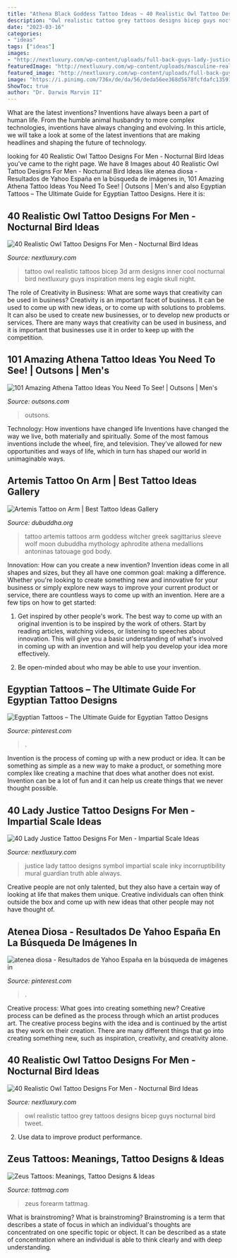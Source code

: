```yaml
---
title: "Athena Black Goddess Tattoo Ideas ~ 40 Realistic Owl Tattoo Designs For Men"
description: "Owl realistic tattoo grey tattoos designs bicep guys nocturnal bird tweet"
date: "2023-03-16"
categories:
- "ideas"
tags: ["ideas"]
images:
- "http://nextluxury.com/wp-content/uploads/full-back-guys-lady-justice-tattoo-ideas.jpg"
featuredImage: "http://nextluxury.com/wp-content/uploads/masculine-realistic-black-and-grey-owl-tattoo-ideas-for-guys.jpg"
featured_image: "http://nextluxury.com/wp-content/uploads/full-back-guys-lady-justice-tattoo-ideas.jpg"
image: "https://i.pinimg.com/736x/de/da/56/deda56ee368d5678fcfdafc13591a90e.jpg"
ShowToc: true
author: "Dr. Darwin Marvin II"
---
```



What are the latest inventions?
Inventions have always been a part of human life. From the humble animal husbandry to more complex technologies, inventions have always changing and evolving. In this article, we will take a look at some of the latest inventions that are making headlines and shaping the future of technology.

	

		
looking for 40 Realistic Owl Tattoo Designs For Men - Nocturnal Bird Ideas you've came to the right page. We have 8 Images about 40 Realistic Owl Tattoo Designs For Men - Nocturnal Bird Ideas like atenea diosa - Resultados de Yahoo España en la búsqueda de imágenes in, 101 Amazing Athena Tattoo Ideas You Need To See! | Outsons | Men&#039;s and also Egyptian Tattoos – The Ultimate Guide for Egyptian Tattoo Designs. Here it is:
		
    
## 40 Realistic Owl Tattoo Designs For Men - Nocturnal Bird Ideas

<img loading=lazy src="http://nextluxury.com/wp-content/uploads/3d-cool-guys-realistic-inner-arm-bicep-tattoo-inspiration.jpg" onerror="this.onerror=null;this.src='https://tse3.mm.bing.net/th?id=OIP.wiBtaeskLW3yaXlYk6s_jwHaHa&amp;pid=15.1';" alt="40 Realistic Owl Tattoo Designs For Men - Nocturnal Bird Ideas">

_Source: nextluxury.com_

>tattoo owl realistic tattoos bicep 3d arm designs inner cool nocturnal bird nextluxury guys inspiration mens leg eagle skull night. 

	

The role of Creativity in Business: What are some ways that creativity can be used in business?
Creativity is an important facet of business. It can be used to come up with new ideas, or to come up with solutions to problems. It can also be used to create new businesses, or to develop new products or services. There are many ways that creativity can be used in business, and it is important that businesses use it in order to keep up with the competition.

    
## 101 Amazing Athena Tattoo Ideas You Need To See! | Outsons | Men&#039;s

<img loading=lazy src="https://outsons.com/wp-content/uploads/2021/02/2020-09-08-03.22.46-2393156978087760306_athenatattoo-819x1024.jpg" onerror="this.onerror=null;this.src='https://tse1.mm.bing.net/th?id=OIP.GRTt4DZyyf_JbpAHJ7cdOgHaJQ&amp;pid=15.1';" alt="101 Amazing Athena Tattoo Ideas You Need To See! | Outsons | Men&#039;s">

_Source: outsons.com_

>outsons. 

	

Technology: How inventions have changed life
Inventions have changed the way we live, both materially and spiritually. Some of the most famous inventions include the wheel, fire, and television. They've allowed for new opportunities and ways of life, which in turn has shaped our world in unimaginable ways.

    
## Artemis Tattoo On Arm | Best Tattoo Ideas Gallery

<img loading=lazy src="http://www.dubuddha.org/wp-content/uploads/2017/05/Artemis-Tattoo-on-Arm-by-Antoninas-Art-728x728.jpg" onerror="this.onerror=null;this.src='https://tse2.mm.bing.net/th?id=OIP.zvnVwEhKmPjYBN1BUsItpQHaHa&amp;pid=15.1';" alt="Artemis Tattoo on Arm | Best Tattoo Ideas Gallery">

_Source: dubuddha.org_

>tattoo artemis tattoos arm goddess witcher greek sagittarius sleeve wolf moon dubuddha mythology aphrodite athena medallions antoninas tatouage god body. 

	

Innovation: How can you create a new invention?
Invention ideas come in all shapes and sizes, but they all have one common goal: making a difference. Whether you're looking to create something new and innovative for your business or simply explore new ways to improve your current product or service, there are countless ways to come up with an invention. Here are a few tips on how to get started:
1. Get inspired by other people's work. The best way to come up with an original invention is to be inspired by the work of others. Start by reading articles, watching videos, or listening to speeches about innovation. This will give you a basic understanding of what's involved in coming up with an invention and will help you develop your idea more effectively.

2. Be open-minded about who may be able to use your invention.

    
## Egyptian Tattoos – The Ultimate Guide For Egyptian Tattoo Designs

<img loading=lazy src="https://i.pinimg.com/736x/de/da/56/deda56ee368d5678fcfdafc13591a90e.jpg" onerror="this.onerror=null;this.src='https://tse2.mm.bing.net/th?id=OIP.Fcdv48IPleRUz1jNKpHKrAHaHa&amp;pid=15.1';" alt="Egyptian Tattoos – The Ultimate Guide for Egyptian Tattoo Designs">

_Source: pinterest.com_

>. 

	

Invention is the process of coming up with a new product or idea. It can be something as simple as a new way to make a product, or something more complex like creating a machine that does what another does not exist. Invention can be a lot of fun and it can help us create things that we never thought possible.

    
## 40 Lady Justice Tattoo Designs For Men - Impartial Scale Ideas

<img loading=lazy src="http://nextluxury.com/wp-content/uploads/full-back-guys-lady-justice-tattoo-ideas.jpg" onerror="this.onerror=null;this.src='https://tse4.mm.bing.net/th?id=OIP.zyxIw1gPCcRUUvMyKIiP5AAAAA&amp;pid=15.1';" alt="40 Lady Justice Tattoo Designs For Men - Impartial Scale Ideas">

_Source: nextluxury.com_

>justice lady tattoo designs symbol impartial scale inky incorruptibility mural guardian truth able always. 

	

Creative people are not only talented, but they also have a certain way of looking at life that makes them unique. Creative individuals can often think outside the box and come up with new ideas that other people may not have thought of.

    
## Atenea Diosa - Resultados De Yahoo España En La Búsqueda De Imágenes In

<img loading=lazy src="https://i.pinimg.com/736x/38/f6/cd/38f6cd76a74e32f85b22cedd1c3268bf.jpg" onerror="this.onerror=null;this.src='https://tse3.mm.bing.net/th?id=OIP.6-VKIbTXRFliNGHjdfs0XAHaLH&amp;pid=15.1';" alt="atenea diosa - Resultados de Yahoo España en la búsqueda de imágenes in">

_Source: pinterest.com_

>. 

	

Creative process: What goes into creating something new?
Creative process can be defined as the process through which an artist produces art. The creative process begins with the idea and is continued by the artist as they work on their creation. There are many different things that go into creating something new, such as inspiration, creativity, and creativity alone.

    
## 40 Realistic Owl Tattoo Designs For Men - Nocturnal Bird Ideas

<img loading=lazy src="http://nextluxury.com/wp-content/uploads/masculine-realistic-black-and-grey-owl-tattoo-ideas-for-guys.jpg" onerror="this.onerror=null;this.src='https://tse2.mm.bing.net/th?id=OIP.VvUCHpeinYb9Q3bh3a8QngHaFd&amp;pid=15.1';" alt="40 Realistic Owl Tattoo Designs For Men - Nocturnal Bird Ideas">

_Source: nextluxury.com_

>owl realistic tattoo grey tattoos designs bicep guys nocturnal bird tweet. 

	

2. Use data to improve product performance.

    
## Zeus Tattoos: Meanings, Tattoo Designs &amp; Ideas

<img loading=lazy src="https://tattmag.com/wp-content/uploads/2020/11/Zeus-Tattoo-on-Forearm-1-768x956.jpg" onerror="this.onerror=null;this.src='https://tse2.mm.bing.net/th?id=OIP.e77hYK0Ms67SyuH6yyQACgHaJO&amp;pid=15.1';" alt="Zeus Tattoos: Meanings, Tattoo Designs &amp; Ideas">

_Source: tattmag.com_

>zeus forearm tattmag. 

	

What is brainstroming?
What is brainstroming? Brainstroming is a term that describes a state of focus in which an individual's thoughts are concentrated on one specific topic or object. It can be described as a state of concentration where an individual is able to think clearly and with deep understanding.

